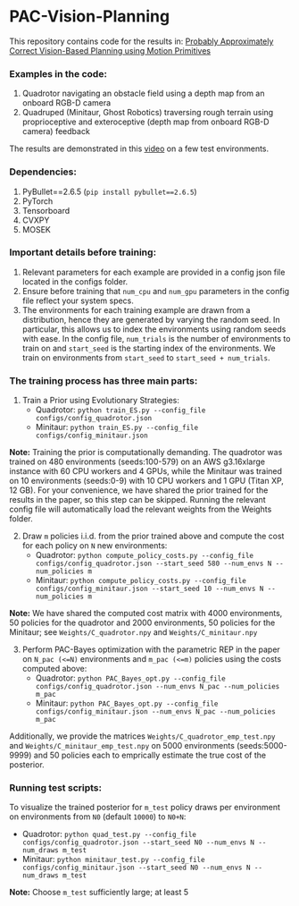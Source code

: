 # PAC-Vision-Planning

This repository contains code for the results in: [Probably Approximately Correct Vision-Based Planning using Motion Primitives](https://arxiv.org/abs/2002.12852)

### Examples in the code:
1. Quadrotor navigating an obstacle field using a depth map from an onboard RGB-D camera
2. Quadruped (Minitaur, Ghost Robotics) traversing rough terrain using proprioceptive and exteroceptive (depth map from onboard RGB-D camera) feedback

The results are demonstrated in this [video](https://youtu.be/03qq4sLU34o) on a few test environments. 

### Dependencies:
1. PyBullet==2.6.5 (`pip install pybullet==2.6.5`)
2. PyTorch
3. Tensorboard
4. CVXPY
4. MOSEK

### Important details before training:
1. Relevant parameters for each example are provided in a config json file located in the configs folder. 
2. Ensure before training that `num_cpu` and `num_gpu` parameters in the config file reflect your system specs.
3. The environments for each training example are drawn from a distribution, hence they are generated by varying the random seed. In particular, this allows us to index the environments using random seeds with ease. In the config file, `num_trials` is the number of environments to train on and `start_seed` is the starting index of the environments. We train on environments from `start_seed` to `start_seed + num_trials`.

### The training process has three main parts:
1. Train a Prior using Evolutionary Strategies:
   - Quadrotor: ```python train_ES.py --config_file configs/config_quadrotor.json```
   - Minitaur: ```python train_ES.py --config_file configs/config_minitaur.json```

**Note:** Training the prior is computationally demanding. The quadrotor was trained on 480 environments (seeds:100-579) on an AWS g3.16xlarge instance with 60 CPU workers and 4 GPUs, while the Minitaur was trained on 10 environments (seeds:0-9) with 10 CPU workers and 1 GPU (Titan XP, 12 GB). For your convenience, we have shared the prior trained for the results in the paper, so this step can be skipped. Running the relevant config file will automatically load the relevant weights from the Weights folder.

2. Draw `m` policies i.i.d. from the prior trained above and compute the cost for each policy on `N` new environments:
   - Quadrotor: ```python compute_policy_costs.py --config_file configs/config_quadrotor.json --start_seed 580 --num_envs N --num_policies m```
   - Minitaur: ```python compute_policy_costs.py --config_file configs/config_minitaur.json --start_seed 10 --num_envs N --num_policies m```

**Note:** We have shared the computed cost matrix with 4000 environments, 50 policies for the quadrotor and 2000 environments, 50 policies for the Minitaur; see `Weights/C_quadrotor.npy` and `Weights/C_minitaur.npy`

3. Perform PAC-Bayes optimization with the parametric REP in the paper on `N_pac (<=N)` environments and `m_pac (<=m)` policies using the costs computed above:
   - Quadrotor: ```python PAC_Bayes_opt.py --config_file configs/config_quadrotor.json --num_envs N_pac --num_policies m_pac```
   - Minitaur: ```python PAC_Bayes_opt.py --config_file configs/config_minitaur.json --num_envs N_pac --num_policies m_pac```

Additionally, we provide the matrices `Weights/C_quadrotor_emp_test.npy` and `Weights/C_minitaur_emp_test.npy` on 5000 environments (seeds:5000-9999) and 50 policies each to emprically estimate the true cost of the posterior.


### Running test scripts:
To visualize the trained posterior for `m_test` policy draws per environment on environments from `N0` (default `10000`) to `N0+N`:
- Quadrotor: ```python quad_test.py --config_file configs/config_quadrotor.json --start_seed N0 --num_envs N --num_draws m_test```
- Minitaur: ```python minitaur_test.py --config_file configs/config_minitaur.json --start_seed N0 --num_envs N --num_draws m_test```

**Note:** Choose `m_test` sufficiently large; at least 5

